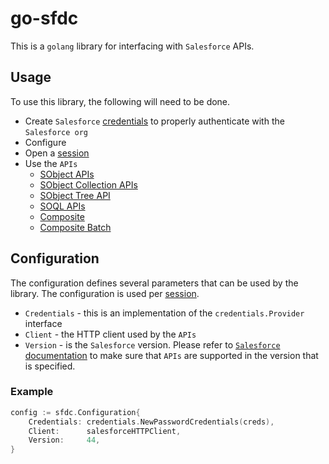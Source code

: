# go-sfdc
This is a `golang` library for interfacing with `Salesforce` APIs.

## Usage
To use this library, the following will need to be done.
* Create `Salesforce` [credentials](./credentials/README.md) to properly authenticate with the `Salesforce org`
* Configure
* Open a [session](./session/README.md)
* Use the `APIs`
  - [SObject APIs](./sobject/README.md)
  - [SObject Collection APIs](./sobject/collections/README.md)
  - [SObject Tree API](./sobject/tree/README.md)
  - [SOQL APIs](./soql/README.md)
  - [Composite](./composite.README.md)
  - [Composite Batch](./composite/batch/README.md)

## Configuration
The configuration defines several parameters that can be used by the library.  The configuration is used per [session](./session/README.md).
* `Credentials` - this is an implementation of the `credentials.Provider` interface
* `Client` - the HTTP client used by the `APIs`
* `Version` - is the `Salesforce` version.  Please refer to [`Salesforce` documentation](https://developer.salesforce.com/docs/atlas.en-us.api_rest.meta/api_rest/intro_what_is_rest_api.htm) to make sure that `APIs` are supported in the version that is specified.
### Example
```go
config := sfdc.Configuration{
	Credentials: credentials.NewPasswordCredentials(creds),
	Client:      salesforceHTTPClient,
	Version:     44,
}
```
